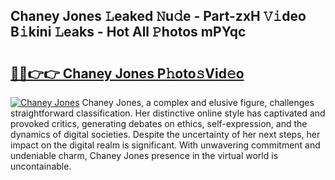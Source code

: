 ## Chaney Jones 𝙻eaked 𝙽u𝚍e - Part-zxH 𝚅𝚒deo B𝚒kini 𝙻eaks - Hot All 𝙿hotos mPYqc

# <h2><a href="http://ld1uv4.urlbe.top/?page=Chaney+Jones">🔗🔗👉👉 Chaney Jones P𝚑oto𝚜Vid𝚎o</a></h2>

[![Chaney Jones](https://i.imgur.com/eBuTRDB.gif)](http://ld1uv4.urlbe.top/?page=Chaney+Jones)
Chaney Jones, a complex and elusive figure, challenges straightforward classification. Her distinctive online style has captivated and provoked critics, generating debates on ethics, self-expression, and the dynamics of digital societies. Despite the uncertainty of her next steps, her impact on the digital realm is significant. With unwavering commitment and undeniable charm, Chaney Jones presence in the virtual world is uncontainable.
